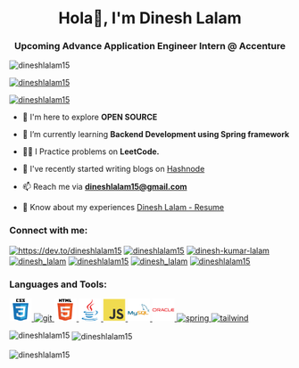 <h1 align="center">Hola👋, I'm Dinesh Lalam</h1>
<h3 align="center">Upcoming Advance Application Engineer Intern @ Accenture</h3>

<p align="left"> <img src="https://komarev.com/ghpvc/?username=dineshlalam15&label=Profile%20views&color=0e75b6&style=flat" alt="dineshlalam15" /> </p>

<p align="left"> <a href="https://github.com/ryo-ma/github-profile-trophy"><img src="https://github-profile-trophy.vercel.app/?username=dineshlalam15" alt="dineshlalam15" /></a> </p>

<p align="left"> <a href="https://twitter.com/dineshlalam15" target="blank"><img src="https://img.shields.io/twitter/follow/dineshlalam15?logo=twitter&style=for-the-badge" alt="dineshlalam15" /></a> </p>

- 🚀 I'm here to explore **OPEN SOURCE**

- 🌱 I’m currently learning **Backend Development using Spring framework**

- 👨‍💻 I Practice problems on **LeetCode.**

- 📝 I've recently started writing blogs on [Hashnode](https://hashnode.com/@dineshlalam15)

- 📫 Reach me via **dineshlalam15@gmail.com**

- 📄 Know about my experiences [Dinesh Lalam - Resume](https://drive.google.com/file/d/1rcJLF1qnhIybqoKFigC7sV_LIihKNLSr/view?usp=share_link)

<h3 align="left">Connect with me:</h3>
<p align="left">
<a href="https://dev.to/https://dev.to/dineshlalam15" target="blank"><img align="center" src="https://raw.githubusercontent.com/rahuldkjain/github-profile-readme-generator/master/src/images/icons/Social/devto.svg" alt="https://dev.to/dineshlalam15" height="30" width="40" /></a>
<a href="https://twitter.com/dineshlalam15" target="blank"><img align="center" src="https://raw.githubusercontent.com/rahuldkjain/github-profile-readme-generator/master/src/images/icons/Social/twitter.svg" alt="dineshlalam15" height="30" width="40" /></a>
<a href="https://linkedin.com/in/dinesh-kumar-lalam" target="blank"><img align="center" src="https://raw.githubusercontent.com/rahuldkjain/github-profile-readme-generator/master/src/images/icons/Social/linked-in-alt.svg" alt="dinesh-kumar-lalam" height="30" width="40" /></a>
<a href="https://instagram.com/dinesh_lalam" target="blank"><img align="center" src="https://raw.githubusercontent.com/rahuldkjain/github-profile-readme-generator/master/src/images/icons/Social/instagram.svg" alt="dinesh_lalam" height="30" width="40" /></a>
<a href="https://hashnode.com/dineshlalam15" target="blank"><img align="center" src="https://raw.githubusercontent.com/rahuldkjain/github-profile-readme-generator/master/src/images/icons/Social/hashnode.svg" alt="dineshlalam15" height="30" width="40" /></a>
<a href="https://www.leetcode.com/dinesh_lalam" target="blank"><img align="center" src="https://raw.githubusercontent.com/rahuldkjain/github-profile-readme-generator/master/src/images/icons/Social/leet-code.svg" alt="dinesh_lalam" height="30" width="40" /></a>
<a href="https://auth.geeksforgeeks.org/user/dineshlalam15" target="blank"><img align="center" src="https://raw.githubusercontent.com/rahuldkjain/github-profile-readme-generator/master/src/images/icons/Social/geeks-for-geeks.svg" alt="dineshlalam15" height="30" width="40" /></a>
</p>

<h3 align="left">Languages and Tools:</h3>
<p align="left"> <a href="https://www.w3schools.com/css/" target="_blank" rel="noreferrer"> <img src="https://raw.githubusercontent.com/devicons/devicon/master/icons/css3/css3-original-wordmark.svg" alt="css3" width="40" height="40"/> </a> <a href="https://git-scm.com/" target="_blank" rel="noreferrer"> <img src="https://www.vectorlogo.zone/logos/git-scm/git-scm-icon.svg" alt="git" width="40" height="40"/> </a> <a href="https://www.w3.org/html/" target="_blank" rel="noreferrer"> <img src="https://raw.githubusercontent.com/devicons/devicon/master/icons/html5/html5-original-wordmark.svg" alt="html5" width="40" height="40"/> </a> <a href="https://www.java.com" target="_blank" rel="noreferrer"> <img src="https://raw.githubusercontent.com/devicons/devicon/master/icons/java/java-original.svg" alt="java" width="40" height="40"/> </a> <a href="https://developer.mozilla.org/en-US/docs/Web/JavaScript" target="_blank" rel="noreferrer"> <img src="https://raw.githubusercontent.com/devicons/devicon/master/icons/javascript/javascript-original.svg" alt="javascript" width="40" height="40"/> </a> <a href="https://www.mysql.com/" target="_blank" rel="noreferrer"> <img src="https://raw.githubusercontent.com/devicons/devicon/master/icons/mysql/mysql-original-wordmark.svg" alt="mysql" width="40" height="40"/> </a> <a href="https://www.oracle.com/" target="_blank" rel="noreferrer"> <img src="https://raw.githubusercontent.com/devicons/devicon/master/icons/oracle/oracle-original.svg" alt="oracle" width="40" height="40"/> </a> <a href="https://spring.io/" target="_blank" rel="noreferrer"> <img src="https://www.vectorlogo.zone/logos/springio/springio-icon.svg" alt="spring" width="40" height="40"/> </a> <a href="https://tailwindcss.com/" target="_blank" rel="noreferrer"> <img src="https://www.vectorlogo.zone/logos/tailwindcss/tailwindcss-icon.svg" alt="tailwind" width="40" height="40"/> </a> </p>

<p><img align="left" src="https://github-readme-stats.vercel.app/api/top-langs?username=dineshlalam15&show_icons=true&locale=en&layout=compact" alt="dineshlalam15" /></p>

<p>&nbsp;<img align="center" src="https://github-readme-stats.vercel.app/api?username=dineshlalam15&show_icons=true&locale=en" alt="dineshlalam15" /></p>

<p><img align="center" src="https://github-readme-streak-stats.herokuapp.com/?user=dineshlalam15&" alt="dineshlalam15" /></p>
